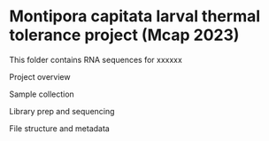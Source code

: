 # Montipora capitata larval thermal tolerance project (Mcap 2023) 

This folder contains RNA sequences for xxxxxx


Project overview 

Sample collection

Library prep and sequencing 

File structure and metadata 